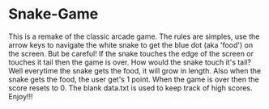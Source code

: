 # Snake-Game

This is a remake of the classic arcade game.  The rules are simples, use the arrow keys to navigate the white snake to get the blue dot (aka 'food') on the screen.  But be careful!  If the snake touches the edge of the screen or touches it tail then the game is over.  How would the snake touch it's tail?  Well everytime the snake gets the food, it will grow in length.  Also when the snake gets the food, the user get's 1 point.  When the game is over then the score resets to 0.  The blank data.txt is used to keep track of high scores.  Enjoy!!!
